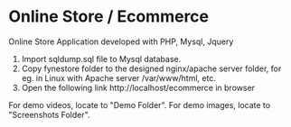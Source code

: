 # Online Store / Ecommerce
Online Store Application developed with PHP, Mysql, Jquery

1) Import sqldump.sql file to Mysql database.
2) Copy fynestore folder to the designed nginx/apache server folder, for eg. in Linux with Apache server /var/www/html, etc.
3) Open the following link http://localhost/ecommerce in browser

For demo videos, locate to "Demo Folder".
For demo images, locate to "Screenshots Folder".
